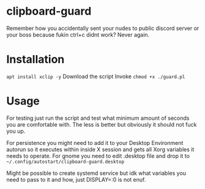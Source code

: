# clipboard-guard

Remember how you accidentally sent your nudes to public discord server or your boss because fukin ctrl+c didnt work? Never again. 

# Installation

`apt install xclip -y`
Download the script
Invoke `chmod +x ./guard.pl`

# Usage
For testing just run the script and test what minimum amount of seconds you are comfortable with. The less is better but obviously it should not fuck you up.

For persistence you might need to add it to your Desktop Environment autorun so it executes within inside X session and gets all Xorg variables it needs to operate. For gnome you need to edit .desktop file and drop it to `~/.config/autostart/clipboard-guard.desktop `

Might be possible to create systemd service but idk what variables you need to pass to it and how, just DISPLAY=:0 is not enuf.


